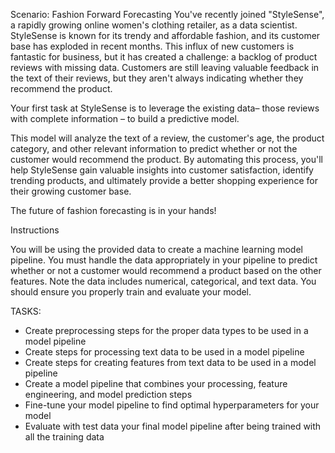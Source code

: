 Scenario: Fashion Forward Forecasting
You've recently joined "StyleSense", a rapidly growing online women's clothing retailer, as a data scientist. StyleSense is known for its trendy and affordable fashion, and its customer base has exploded in recent months. This influx of new customers is fantastic for business, but it has created a challenge: a backlog of product reviews with missing data. Customers are still leaving valuable feedback in the text of their reviews, but they aren't always indicating whether they recommend the product.

Your first task at StyleSense is to leverage the existing data– those reviews with complete information – to build a predictive model.

This model will analyze the text of a review, the customer's age, the product category, and other relevant information to predict whether or not the customer would recommend the product. By automating this process, you'll help StyleSense gain valuable insights into customer satisfaction, identify trending products, and ultimately provide a better shopping experience for their growing customer base.

The future of fashion forecasting is in your hands!

Instructions

You will be using the provided data to create a machine learning model pipeline.
You must handle the data appropriately in your pipeline to predict whether or not a customer would recommend a product based on the other features. Note the data includes numerical, categorical, and text data.
You should ensure you properly train and evaluate your model.


TASKS:
* Create preprocessing steps for the proper data types to be used in a model pipeline
* Create steps for processing text data to be used in a model pipeline
* Create steps for creating features from text data to be used in a model pipeline
* Create a model pipeline that combines your processing, feature engineering, and model prediction steps
* Fine-tune your model pipeline to find optimal hyperparameters for your model
* Evaluate with test data your final model pipeline after being trained with all the training data